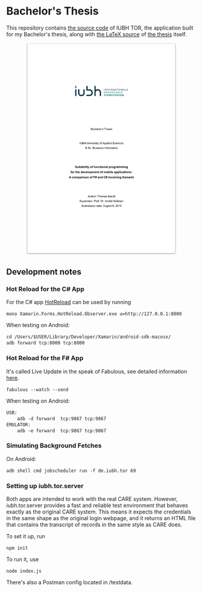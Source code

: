 # Bachelor's Thesis

This repository contains [the source code](https://github.com/aspnetde/IUBH.TOR/tree/master/src) of IUBH TOR, the application built for my Bachelor's thesis, along with [the LaTeX source](https://github.com/aspnetde/IUBH.TOR/tree/master/thesis) of [the thesis](https://github.com/aspnetde/IUBH.TOR/raw/master/compiled/thesis.pdf) itself.

<p align="center">
    <a href="https://github.com/aspnetde/IUBH.TOR/raw/master/compiled/thesis.pdf" title="Suitability of functional programming for the development of mobile applications: A comparison of F# and C# involving Xamarin">
        <img src="https://github.com/aspnetde/IUBH.TOR/raw/master/compiled/thesis.png" width="400" alt="Suitability of functional programming for the development of mobile applications: A comparison of F# and C# involving Xamarin" title="Suitability of functional programming for the development of mobile applications: A comparison of F# and C# involving Xamarin" />
    </a>
</p>

## Development notes

### Hot Reload for the C# App

For the C# app [HotReload](https://github.com/AndreiMisiukevich/HotReload) can be used by running

```
mono Xamarin.Forms.HotReload.Observer.exe u=http://127.0.0.1:8000
```

When testing on Android:

```
cd /Users/$USER/Library/Developer/Xamarin/android-sdk-macosx/
adb forward tcp:8000 tcp:8000
```

### Hot Reload for the F# App

It's called Live Update in the speak of Fabulous, see detailed information [here](https://fsprojects.github.io/Fabulous/Fabulous.XamarinForms/tools.html).

```
fabulous --watch --send
```

When testing on Android:

```
USB:
    adb -d forward  tcp:9867 tcp:9867
EMULATOR:
    adb -e forward  tcp:9867 tcp:9867
```

### Simulating Background Fetches

On Android:

```
adb shell cmd jobscheduler run -f de.iubh.tor 69
```

### Setting up iubh.tor.server

Both apps are intended to work with the real CARE system. However, iubh.tor.server provides a fast and reliable test environment that behaves exactly as the original CARE system. This means it expects the credentials in the same shape as the original login webpage, and it returns an HTML file that contains the transcript of records in the same style as CARE does.

To set it up, run

```
npm init
```

To run it, use

```
node index.js
```

There's also a Postman config located in /testdata.
